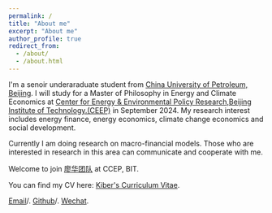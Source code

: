 ```yaml
---
permalink: /
title: "About me"
excerpt: "About me"
author_profile: true
redirect_from: 
  - /about/
  - /about.html
---
```


I'm a senoir underaraduate student from [China University of Petroleum, Beijing](https://cup.edu.cn/). I will study for a Master of Philosophy in Energy and Climate Economics at [Center for Energy & Environmental Policy Research,Beijing Institute of Technology.(CEEP)]([https://ceep.bit.edu.cn]) in September 2024.
My research interest includes energy finance, energy economics, climate change economics and social development.

Currently I am doing research on macro-financial models. Those who are interested in research in this area can communicate and cooperate with me.

Welcome to join [廖华团队](https://ceep.bit.edu.cn/yjtd/qzxz/b34300.htm) at CCEP, BIT.

You can find my CV here: [Kiber's Curriculum Vitae](../assets/Curriculum_Vitae.pdf).

[Email](mailto:2020011968@student.cup.edu.cn)/. 
[Github](https://github.com/Kiberji)/. 
[Wechat](../images/wechat1.png). 
